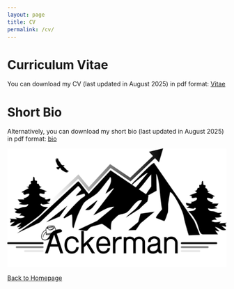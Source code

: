 ```yaml
---
layout: page
title: CV
permalink: /cv/
---
```


# Curriculum Vitae

You can download my CV (last updated in August 2025) in pdf format: [Vitae](CV_new.pdf)

# Short Bio

Alternatively, you can download my short bio (last updated in August 2025) in pdf format: [bio](Short_bio.pdf)

<img src="/pictures/ack.png" width="550" />


[Back to Homepage](index.md)


